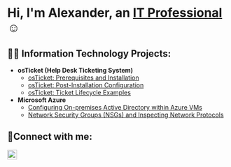 <h1>Hi, I'm Alexander, an <a href="https://linkedin.com/in/alexander-jimenez-profile">IT Professional</a>☺</h1>

<h2>👨‍💻 Information Technology Projects:</h2>

- <b>osTicket (Help Desk Ticketing System)</b>
  - [osTicket: Prerequisites and Installation](https://github.com/alexjimra906/osticket-prereqs)
  - [osTicket: Post-Installation Configuration](https://github.com/alexjimra906/post-install-config)
  - [osTicket: Ticket Lifecycle Examples](https://github.com/alexjimra906/ticket-lifecycle)
- <b>Microsoft Azure</b>
  - [Configuring On-premises Active Directory within Azure VMs](https://github.com/alexjimra906/configure-ad)
  - [Network Security Groups (NSGs) and Inspecting Network Protocols](https://github.com/alexjimra906/azure-network-protocols)

<h2>🤳Connect with me:</h2>

[<img align="left" alt="Alexander | LinkedIn" width="22px" src="https://cdn.jsdelivr.net/npm/simple-icons@v3/icons/linkedin.svg" />][linkedin]

[linkedin]: https://linkedin.com/in/alexander-jimenez-profile
